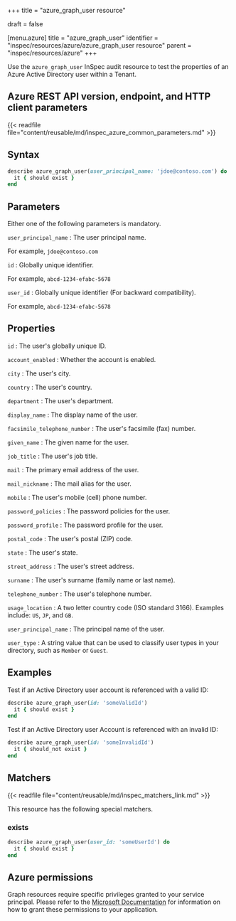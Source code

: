 +++
title = "azure_graph_user resource"

draft = false


[menu.azure]
title = "azure_graph_user"
identifier = "inspec/resources/azure/azure_graph_user resource"
parent = "inspec/resources/azure"
+++

Use the `azure_graph_user` InSpec audit resource to test the properties of an Azure Active Directory user within a Tenant.

## Azure REST API version, endpoint, and HTTP client parameters

{{< readfile file="content/reusable/md/inspec_azure_common_parameters.md" >}}

## Syntax

```ruby
describe azure_graph_user(user_principal_name: 'jdoe@contoso.com') do
  it { should exist }
end
```

## Parameters

Either one of the following parameters is mandatory.

`user_principal_name`
: The user principal name.

  For example, `jdoe@contoso.com`

`id`
: Globally unique identifier.

  For example, `abcd-1234-efabc-5678`

`user_id`
: Globally unique identifier (For backward compatibility).

  For example, `abcd-1234-efabc-5678`

## Properties

`id`
: The user's globally unique ID.

`account_enabled`
: Whether the account is enabled.

`city`
: The user's city.

`country`
: The user's country.

`department`
: The user's department.

`display_name`
: The display name of the user.

`facsimile_telephone_number`
: The user's facsimile (fax) number.

`given_name`
: The given name for the user.

`job_title`
: The user's job title.

`mail`
: The primary email address of the user.

`mail_nickname`
: The mail alias for the user.

`mobile`
: The user's mobile (cell) phone number.

`password_policies`
: The password policies for the user.

`password_profile`
: The password profile for the user.

`postal_code`
: The user's postal (ZIP) code.

`state`
: The user's state.

`street_address`
: The user's street address.

`surname`
: The user's surname (family name or last name).

`telephone_number`
: The user's telephone number.

`usage_location`
: A two letter country code (ISO standard 3166). Examples include: `US`, `JP`, and `GB`.

`user_principal_name`
: The principal name of the user.

`user_type`
: A string value that can be used to classify user types in your directory, such as `Member` or `Guest`.

## Examples

Test if an Active Directory user account is referenced with a valid ID:

```ruby
describe azure_graph_user(id: 'someValidId')
  it { should exist }
end
```

Test if an Active Directory user Account is referenced with an invalid ID:

```ruby
describe azure_graph_user(id: 'someInvalidId')
  it { should_not exist }
end
```

## Matchers

{{< readfile file="content/reusable/md/inspec_matchers_link.md" >}}

This resource has the following special matchers.

### exists

```ruby
describe azure_graph_user(user_id: 'someUserId') do
  it { should exist }
end
```

## Azure permissions

Graph resources require specific privileges granted to your service principal.
Please refer to the [Microsoft Documentation](https://docs.microsoft.com/en-us/azure/active-directory/develop/active-directory-integrating-applications#updating-an-application) for information on how to grant these permissions to your application.
